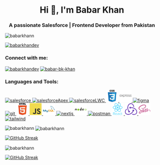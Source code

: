 <h1 align="center">Hi 👋, I'm Babar Khan</h1>
<h3 align="center">A passionate Salesforce | Frontend Developer from Pakistan</h3>

<p align="left"> <img src="https://komarev.com/ghpvc/?username=babarkhann&label=Profile%20views&color=0e75b6&style=flat" alt="babarkhann" /> </p>

<p align="left"> <a href="https://twitter.com/babarkhandev" target="blank"><img src="https://img.shields.io/twitter/follow/babarkhandev?logo=twitter&style=for-the-badge" alt="babarkhandev" /></a> </p>

<h3 align="left">Connect with me:</h3>
<p align="left">
<a href="https://twitter.com/babarkhandev" target="blank"><img align="center" src="https://raw.githubusercontent.com/rahuldkjain/github-profile-readme-generator/master/src/images/icons/Social/twitter.svg" alt="babarkhandev" height="30" width="40" /></a>
<a href="https://linkedin.com/in/babar-bk-khan" target="blank"><img align="center" src="https://raw.githubusercontent.com/rahuldkjain/github-profile-readme-generator/master/src/images/icons/Social/linked-in-alt.svg" alt="babar-bk-khan" height="30" width="40" /></a>
</p>

<h3 align="left">Languages and Tools:</h3>
<p align="left"> <a href="www.salesforce.com" target="_blank" rel="noreferrer"> <img src="https://i.ibb.co/3CxLM8j/salesforce.png" alt="salesforce" width="60" height="40"/> </a> <a href="https://developer.salesforce.com/docs/atlas.en-us.apexcode.meta/apexcode/apex_intro_get_started.htm" target="_blank" rel="noreferrer"> <img src="https://i.ibb.co/n7g04Rg/Salesforce-Apex.png" alt="salesforceApex" width="70" height="50"/> </a>
<a href="#" target="_blank" rel="noreferrer"><img src="https://i.ibb.co/3phkdbW/lwc.png" alt="salesforceLWC" width="40" height="40"/> </a>
<a href="https://www.w3schools.com/css/" target="_blank" rel="noreferrer"> <img src="https://raw.githubusercontent.com/devicons/devicon/master/icons/css3/css3-original-wordmark.svg" alt="css3" width="40" height="40"/> </a> <a href="https://expressjs.com" target="_blank" rel="noreferrer"> <img src="https://raw.githubusercontent.com/devicons/devicon/master/icons/express/express-original-wordmark.svg" alt="express" width="40" height="40"/> </a> <a href="https://www.figma.com/" target="_blank" rel="noreferrer"> <img src="https://www.vectorlogo.zone/logos/figma/figma-icon.svg" alt="figma" width="40" height="40"/> </a> <a href="https://git-scm.com/" target="_blank" rel="noreferrer"> <img src="https://www.vectorlogo.zone/logos/git-scm/git-scm-icon.svg" alt="git" width="40" height="40"/> </a> <a href="https://www.w3.org/html/" target="_blank" rel="noreferrer"> <img src="https://raw.githubusercontent.com/devicons/devicon/master/icons/html5/html5-original-wordmark.svg" alt="html5" width="40" height="40"/> </a> <a href="https://developer.mozilla.org/en-US/docs/Web/JavaScript" target="_blank" rel="noreferrer"> <img src="https://raw.githubusercontent.com/devicons/devicon/master/icons/javascript/javascript-original.svg" alt="javascript" width="40" height="40"/> </a> <a href="https://www.mysql.com/" target="_blank" rel="noreferrer"> <img src="https://raw.githubusercontent.com/devicons/devicon/master/icons/mysql/mysql-original-wordmark.svg" alt="mysql" width="40" height="40"/> </a> <a href="https://nextjs.org/" target="_blank" rel="noreferrer"> <img src="https://cdn.worldvectorlogo.com/logos/nextjs-2.svg" alt="nextjs" width="40" height="40"/> </a> <a href="https://nodejs.org" target="_blank" rel="noreferrer"> <img src="https://raw.githubusercontent.com/devicons/devicon/master/icons/nodejs/nodejs-original-wordmark.svg" alt="nodejs" width="40" height="40"/> </a> <a href="https://postman.com" target="_blank" rel="noreferrer"> <img src="https://www.vectorlogo.zone/logos/getpostman/getpostman-icon.svg" alt="postman" width="40" height="40"/> </a> <a href="https://reactjs.org/" target="_blank" rel="noreferrer"> <img src="https://raw.githubusercontent.com/devicons/devicon/master/icons/react/react-original-wordmark.svg" alt="react" width="40" height="40"/> </a> <a href="https://redux.js.org" target="_blank" rel="noreferrer"> <img src="https://raw.githubusercontent.com/devicons/devicon/master/icons/redux/redux-original.svg" alt="redux" width="40" height="40"/> </a> <a href="https://sass-lang.com" target="_blank" rel="noreferrer"> <img src="https://raw.githubusercontent.com/devicons/devicon/master/icons/sass/sass-original.svg" alt="sass" width="40" height="40"/> </a> <a href="https://tailwindcss.com/" target="_blank" rel="noreferrer"> <img src="https://www.vectorlogo.zone/logos/tailwindcss/tailwindcss-icon.svg" alt="tailwind" width="40" height="40"/> </a> </p>

<p><img align="left" src="https://github-readme-stats.vercel.app/api/top-langs?username=babarkhann&show_icons=true&locale=en&layout=compact" alt="babarkhann" /></p>

<p>&nbsp;<img align="center" src="https://github-readme-stats.vercel.app/api?username=babarkhann&show_icons=true&locale=en" alt="babarkhann" /></p>

[![GitHub Streak](https://github-readme-streak-stats.herokuapp.com?user=BabarKhann&theme=dark)](https://git.io/streak-stats)
<p><img align="center" src="https://github-readme-streak-stats.herokuapp.com/?user=BabarKhann&" alt="babarkhann" /></p>
<a href="https://git.io/streak-stats"><img src="https://github-readme-streak-stats.herokuapp.com?user=BabarKhann&theme=dark" alt="GitHub Streak" /></a>

